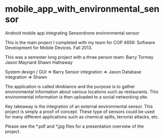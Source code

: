 # mobile_app_with_environmental_sensor
Android mobile app integrating Sensordrone environmental sensor

This is the main project I completed with my team for COP 4656: Software Development for Mobile Devices. Fall 2013. 

This was a semester long project with a three person team:
Barry Tormey
Jason Maynard
Shawn Hathaway

System design / GUI => Barry
Sensor integration => Jason 
Database integration => Shawn

The application is called iAmbiance and the purpose is to gather environmental information about various locations such as restaurants.  This environmental information is then uploaded to a social networking site.  

Key takeaway is the integration of an external environmental sensor. This project is simply a proof of concept.  These type of sensors could be used for many different applications such as chemical spills, terrorist attacks, etc. 

Please see the *.pdf and *.jpg files for a presentation overview of the project. 